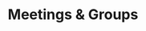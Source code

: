 ---
layout: meetings
metaTitle: Sexaholics Anonymous Meetings in Utah
title: Meetings & Groups
meetings:
  - label: Vernal Wednesday
    city: Vernal
    day: Wednesday
    time_start: 7pm
    time_end: 8pm
    address: 679 W Main Street
    notes: Ledgestone Hotel - Located in the Homestead Meeting Room
    contact_position: GSR
    contact_name: TJ
    contact_phone:
    contact_email: SAvernalut@gmail.com
    contact2_position:
    contact2_name:
    contact2_phone:
    contact2_email:
    contact2_instructions:
    location: Uintah
    name: Wednesday Night Book Study
    contact_instructions: ""
    link_url: ""
    link_text: ""
  - label: Bountiful Thursday Night
    city: "Bountiful "
    day: "Thursday "
    time_start: 8:30pm
    time_end: 9:30pm
    address: 25 N 200 W, Bountiful, UT 84010
    notes: Meeting is at the South Davis Recovery Club
    contact_position: Secretary
    contact_name: Jaden
    contact_phone: 801-557-9437 - repeated number
    contact_email: ""
    contact_instructions: ""
    contact2_position: GSR
    contact2_name: Mike F
    contact2_phone: 801-557-9437
    contact2_email:
    contact2_instructions:
    link_url: ""
    link_text: ""
    location: Davis & Weber
    name: ""
  - label: North Logan Wednesday
    city: North Logan
    day: Wednesday
    time_start: 7:00 PM
    time_end: 8:00 PM
    address: 40 W Cache Valley Blvd, Suite 3C
    notes: LoveStrong offices, 40 W Cache Valley Blvd, Suite 3C Logan, UT
    contact_position: Secretary
    contact_name: Thomas A
    contact_phone: 618-420-9981
    contact_email: 
    contact_instructions: 
    contact2_position:
    contact2_name:
    contact2_phone:
    contact2_email:
    contact2_instructions:
    link_url: ""
    link_text: ""
    location: Cache
    name: ""
  - label: Sobriety First Tuesday Zoom Meeting
    city: ""
    day: Tuesday
    time_start: 8:00 PM
    time_end: 9:00 PM
    address: Online
    notes:
      "A standing Zoom meeting sponsored by the Sobriety First group.\n\nDial in
      by phone: 669-900-6833 or 346-248-7799\nMeeting ID: 613 980 2805 \nTo mute/unmute:
      *6\nTo raise your hand: *9\n\n"
    contact_position: Secretary & GSR
    contact_name: Matt F
    contact_phone: 801-613-1017
    contact_email: 
    contact_instructions:
    contact2_position:
    contact2_name:
    contact2_phone:
    contact2_email:
    contact2_instructions:
    link_url: https://zoom.us/j/6139802805
    link_text: Zoom Link
    location: Online / Phone
    name: ""
  - label: American Fork Tuesday
    city: American Fork
    day: Tuesday
    time_start: 6:00pm
    time_end: 7:30pm
    address: 75 N 100 E
    notes: "Park and enter through the west doors and come straight down the hall."
    contact_position: Secretary
    contact_name: Sam V
    contact_phone: 385-535-0774
    contact_email: ""
    contact_instructions: ""
    contact2_position: GSR
    contact2_name: Richie B
    contact2_phone: 801-358-7545
    contact2_email:
    contact2_instructions:
    link_url: ""
    link_text: ""
    location: Utah
    name: American Fork Presbyterian Church
  - label: Intergroup Business
    city: ""
    day: Second Saturday
    time_start: 10:30am
    time_end: 11:30am
    address: Online
    notes:
      "Meeting ID: 87288098212, Password: 535316, One tap mobile: +16699006833,,87288098212#,
      (save as a contact in phone) (712) 770-4146,,,535316#"
    contact_position: Secretary
    contact_name: Jose
    contact_phone: 612-558-6456
    contact_email: ""
    contact_instructions: ""
    contact2_position: GSR
    contact2_name: Tim B
    contact2_phone: 801-949-2978
    contact2_email:
    contact2_instructions:
    link_url: https://us02web.zoom.us/j/87288098212?pwd=UTE4bjV2K0xWcmNYL0V1d2lyQTU5Zz09
    link_text: ""
    location: Intergroup
    name: ""
  - label: St George Monday
    city: St. George
    day: Monday
    time_start: 7:30pm
    time_end: 8:30pm
    address: 474 W 200 N
    notes: Room 206. Enter through the doors on the North side of the building.
    contact_position: GSR
    contact_name: Leland
    contact_phone: 702-245-7281
    contact_email: ""
    contact_instructions: ""
    contact2_position:
    contact2_name:
    contact2_phone:
    contact2_email:
    contact2_instructions:
    link_url: ""
    link_text: ""
    location: Washington
    name: ""
  - label: Hurricane Friday
    city: Hurricane
    day: Friday
    time_start: 12:00pm
    time_end: 1:00pm
    address: 35 State Street (SR-9)
    notes: USE BASEMENT ENTRANCE AT REAR OF MUSEUM. Parking is available at rear of the building. This is a closed meeting. Format includes readings from SA approved literature with discussion, and member stories
    contact_position: GSR
    contact_name: Bruce
    contact_phone: 610-731-1451
    contact_email: ""
    contact_instructions: ""
    contact2_name:
    contact2_phone:
    contact2_email:
    contact2_instructions:
    link_url: ""
    link_text: ""
    location: Washington
    name: "Hurricane, UT Friday Noon SA Meeting"
  - label: Provo Tuesday
    city: Provo
    day: Tuesday
    time_start: 7am
    time_end: 8am
    address: 50 W 200 N St
    notes: Enter on the west side of the building. We meet in the large room to the left of the entrance.
    contact_position: GSR
    contact_name: Bond H
    contact_phone: "(702) 306-1747"
    link_url: ""
    location: Utah
    name: St. Mary’s Episcopal Church
    contact_instructions: ""
    contact_email: ""
    contact2_position:
    contact2_name: John S
    contact2_phone: 801-400-2281
    contact2_email:
    contact2_instructions:
    link_text: ""
  # Paused
  # - label: AF Tuesday
  #   city: American Fork
  #   day: Tuesday
  #   time_start: 6pm
  #   time_end: 7:30pm
  #   address: 75 North 100 East
  #   notes:
  #     Park in the back, enter through the white door beneath the sign that says
  #     Community Presbyterian Church. Go down the hall to the main room on your left.
  #   contact_position: Secretary
  #   contact_name: Tyler R
  #   contact_phone: 801-420-5975
  #   link_url: ""
  #   location: Utah
  #   name: ""
  #   contact_instructions: ""
  #   contact_email: ""
  #   link_text: ""
  - label: Orem Wednesday Stop It Group
    city: Orem
    day: Wednesday
    time_start: 6:30pm
    time_end: 7:30pm
    address: 1330 South 740 East
    notes: Basement of the counseling center. Come in through main door and downstairs to the left.
    contact_position: Secretary
    contact_name: Joshua C
    contact_phone: 801-557-1354
    link_url: ""
    location: Utah
    name: Stop It Group
    contact_instructions: ""
    contact_email: ""
    contact2_position: GSR
    contact2_name: Jordan
    contact2_phone: 801-717-9070
    contact2_email:
    contact2_instructions:
    link_text: ""
  - label: Lehi Wednesday
    city: Lehi
    day: Wednesday
    time_start: 6:30pm
    time_end: 8pm
    address: 55 W Main St
    notes: |-
      Newcomers welcome. Enter from front of church building.


       Zoom Meeting ID: 899 4202 6673
      Passcode: $aLeh1
    contact_position: Secretary
    contact_name: Steve E
    contact_phone: 801-699-8105
    link_url: https://us02web.zoom.us/j/89942026673?pwd=UUViaEwwSm0va2k0WUkzdEhxL2Zadz09
    location: Utah
    name: ""
    contact_instructions: ""
    contact_email: ""
    contact2_position:
    contact2_name: Terren W
    contact2_phone: 801-420-5799
    contact2_email:
    contact2_instructions:
    link_text: ""
  - label: Provo Thursday Morning
    city: Provo
    day: Thursday
    time_start: 7am
    time_end: 8am
    address: 50 W 200 N St
    notes:
      Enter on the west side of the building. There is another 12 step meeting
      that happens in another part of the building at the same time as ours, so we will
      be meeting in the library.
    contact_position: GSR
    contact_name: Reed H
    contact_phone: 801-301-0491
    link_url: ""
    location: Utah
    name: St. Mary’s Episcopal Church
    contact_instructions: ""
    contact_email: ""
    contact2_position:
    contact2_name:
    contact2_phone:
    contact2_email:
    contact2_instructions:
    link_text: ""
  - label: Provo Thursday Evening
    city: Provo
    day: Thursday
    time_start: 5:30pm
    time_end: 6:30pm
    address: 50 W 200 N St
    notes:
      Enter on the west side of the building. There is another 12 step meeting
      that happens in another part of the building at the same time as ours, so we will
      be meeting in the library.
    contact_position: GSR
    contact_name: Cordell T
    contact_phone: 615-498-3335
    contact_instructions: ""
    contact_email: ""
    contact2_position:
    contact2_name:
    contact2_phone:
    contact2_email:
    contact2_instructions:
    link_url: ""
    location: Utah
    name: St. Mary’s Episcopal Church
    link_text: ""
  - label: Provo Saturday 200 North
    city: Provo
    day: Saturday
    time_start: 8am
    time_end: 9am
    address: 50 W 200 N St
    notes:
      Park in west lot, enter side glass door, straight then right down hall to
      library.
    contact_position: GSR
    contact_name: Joshua C
    contact_phone: 801-557-1354
    contact_instructions: ""
    link_url: ""
    location: Utah
    name: St. Mary’s Episcopal Church
    contact_email: ""
    contact2_position:
    contact2_name:
    contact2_phone:
    contact2_email:
    contact2_instructions:
    link_text: ""
  - label: Provo Not a Glum Lot Saturday
    city: Provo
    day: Saturday
    time_start: 9am
    time_end: 10am
    address: 603 N 970 W
    notes: Open meeting. Big Book and 12&12 study meeting. We meet in the garage located on the right side of the house.
    contact_position: GSR
    contact_name: Sam D
    contact_phone: 801-592-3689
    contact_instructions: ""
    link_url: ""
    location: Utah
    name: "Not a Glum Lot"
    contact_email: ""
    contact2_position:
    contact2_name: Nathan M
    contact2_phone: 503-979-9444
    contact2_email:
    contact2_instructions:
    link_text: ""
  - label: Provo Sunday
    city: Provo
    day: Sunday
    time_start: 7pm
    time_end: 8pm
    address: 770 S 700 W
    notes: Franklin Community Center
    contact_position: Secretary & GSR
    contact_name: Jason J
    contact_phone: 385-309-1249
    contact_instructions: 
    link_url: 
    location: Utah
    name:
    contact_email: 
    contact2_position:
    contact2_name: 
    contact2_phone: 
    contact2_email:
    contact2_instructions:
    link_text: 
  - label: Online Weekday IG
    day: Monday – Friday
    time_start: 12pm
    time_end: 1pm
    address: Online
    contact_position: Secretary
    contact_name: Jonathan Z
    contact_phone: 559-476-9012
    link_url: https://tiny.cc/sautahzoom
    location: Online / Phone
    notes: "Meeting ID: 233882267, Password: 001309, One tap mobile number: +14086380968,,233882267#"
    city: ""
    name: ""
    contact_instructions: ""
    contact_email: ""
    contact2_position: GSR
    contact2_name: Tim B
    contact2_phone: 801-949-2978
    contact2_email:
    contact2_instructions:
    link_text: ""
  # Paused
  # - label: Zoom Wednesday
  #   city: ""
  #   day: Wednesday
  #   time_start: 8pm
  #   time_end: 9pm
  #   address: Online
  #   notes: ""
  #   contact_position: Secretary
  #   contact_name: Michael S
  #   contact_phone: 203-375-0064
  #   contact_email: ""
  #   contact_instructions: ""
  #   link_url: https://us05web.zoom.us/j/82925937903?pwd=MllxZFMwUnNxUnZES2J5MWVhOEVqQT09
  #   link_text: Zoom Link
  #   location: Online / Phone
  #   name: Open & Honest
  - label: Logan Saturday 8:30am
    city: Logan
    day: Saturday
    time_start: 8:30a
    time_end: 9:30a
    address: 178 W Center St
    notes: Park on the east side, enter the basement and go through the kitchen.
    contact_position: Secretary
    contact_name: Thomas A
    contact_phone: 618-420-9981
    link_url: ""
    location: Cache
    name: ""
    contact_instructions: ""
    contact_email: 
    contact2_position: GSR
    contact2_name: Matt G
    contact2_phone: 801-368-9782
    contact2_email:
    contact2_instructions:
    link_text: ""
  # Paused
  # - label: Ogden Tuesday
  #   city: Ogden
  #   day: Tuesday
  #   time_start: 12pm
  #   time_end: 1pm
  #   address: 2484 Washington Blvd
  #   notes: "5th Floor Room 501 Door Code: 2002"
  #   contact_position: Secretary
  #   contact_name: Steve A
  #   contact_phone: 385-519-5728
  #   link_url: ""
  #   location: Davis & Weber
  #   name: ""
  #   contact_instructions: ""
  #   contact_email: ""
  #   link_text: ""
  - label: Bountiful Primary Purpose Tuesday
    city: Bountiful
    day: Tuesday
    time_start: 6am
    time_end: 7am
    address: 25 North 200 West
    notes: Hope Room
    contact_position: GSR
    contact_name: Jeremy D
    contact_phone: 801-390-3851
    link_url: ""
    location: Davis & Weber
    name: Bountiful Primary Purpose
    contact_instructions: ""
    contact_email: ""
    contact2_position:
    contact2_name:
    contact2_phone:
    contact2_email:
    contact2_instructions:
    link_text: ""
  - label: Ogden Thursday
    city: Ogden
    day: Thursday
    time_start: 7pm
    time_end: 8pm
    address: Men only - USARA - 893 24th, Suite 300
    notes: "Men only"
    contact_position: Secretary & GSR
    contact_name: Thomas P
    contact_phone: 385-298-9844
    link_url: ""
    location: Davis & Weber
    name: "It Works Group"
    contact_instructions: "Text messages preferred"
    contact_email: ""
    contact2_position:
    contact2_name:
    contact2_phone:
    contact2_email:
    contact2_instructions:
    link_text: ""
  - label: Bountiful Primary Purpose Thursday
    city: Bountiful
    day: Thursday
    time_start: 6am
    time_end: 7am
    address: 25 North 200 West
    notes: Hope Room
    contact_position: GSR
    contact_name: Jeremy D
    contact_phone: 801-390-3851
    link_url: ""
    location: Davis & Weber
    name: Bountiful Primary Purpose
    contact_instructions: ""
    contact_email: ""
    contact2_position:
    contact2_name:
    contact2_phone:
    contact2_email:
    contact2_instructions:
    link_text: ""
  - label: Bountiful Primary Purpose Saturday
    city: Bountiful
    day: Saturday
    time_start: 7am
    time_end: 8:30am
    address: 25 North 200 West
    contact_position: Secretary
    contact_name: Kyle K
    contact_phone: 801-499-6845
    link_url: ""
    location: Davis & Weber
    notes: Newcomers welcome. Hope Room
    name: Bountiful Primary Purpose
    contact_instructions: ""
    contact_email: ""
    contact2_position: GSR
    contact2_name: Justin A
    contact2_phone: 740-398-3885
    contact2_email:
    contact2_instructions:
    link_text: ""
  - label: Kaysville Saturday
    city: Kaysville
    day: Saturday
    time_end: 9:45am
    address: 1330 Flint Meadow Dr, Kaysville, UT 84037
    contact_position: GSR
    contact_name: Mike M
    contact_phone: 801-663-4156
    link_url: ""
    location: Davis & Weber
    time_start: 8:30am
    notes:
      This meeting accommodates both in-person and virtual attendees. Reach out
      to Mike for information on how to attend virtually. This meeting is for both
      men and women.
    name: ""
    contact_instructions: ""
    contact_email: ""
    contact2_position:
    contact2_name:
    contact2_phone:
    contact2_email:
    contact2_instructions:
    link_text: ""
  - label: Cedar City Wednesday
    city: Cedar City
    day: Wednesday
    time_start: 6pm
    address: 203 E. Cobble Creek Road
    contact_position: Secretary
    contact_name: Ben B
    contact_phone: 435-592-3242
    link_url: https://sites.google.com/view/saui-cc
    location: Iron
    time_end: 7pm
    notes: Go up the ramp in the back. Turn right after entering and to the back of the hallway.
    name: ""
    contact_instructions: ""
    contact_email: ""
    contact2_position: GSR
    contact2_name: Braiden
    contact2_phone: 435-421-2917
    contact2_email:
    contact2_instructions:
    link_text: "For more info, visit our website"
  - label: Cedar City Saturday
    city: Cedar City
    day: Saturday
    time_start: 8am
    address: 203 E. Cobble Creek Road
    link_url: "https://sites.google.com/view/saui-cc"
    location: Iron
    time_end: 9am
    notes: Men-Only Meeting. Go up the ramp in the back. Turn right after entering and to the back of the hallway.
    name: ""
    contact_position: GSR
    contact_name: Dane
    contact_phone: 435-592-5236
    contact_instructions: ""
    contact_email: ""
    contact2_position:
    contact2_name:
    contact2_phone:
    contact2_email:
    contact2_instructions:
    link_text: "For more info, visit our website"
  - label: Sandy Monday Noon
    city: Sandy
    day: Monday
    time_start: 12pm
    time_end: 1pm
    address: 9176 South 300 West
    contact_position: GSR
    contact_name: Brian
    contact_phone: "(801) 634-8038"
    link_url: ""
    location: Salt Lake
    notes: Upstairs to suite 20
    name: ""
    contact_instructions: ""
    contact_email: ""
    contact2_position:
    contact2_name:
    contact2_phone:
    contact2_email:
    contact2_instructions:
    link_text: ""
  - label: Murray Tuesday
    city: Murray
    day: Tuesday
    time_start: 7pm
    time_end: 8pm
    address: 5295 S. Commerce Dr
    contact_position: GSR
    contact_name: Martin A
    contact_phone: 801-835-3544
    contact_instructions: ""
    contact_email: ""
    contact2_position:
    contact2_name:
    contact2_phone:
    contact2_email:
    contact2_instructions:
    link_url: https://us04web.zoom.us/j/842035041?pwd=UThvTENkblRCelFKcjF6SUQ1MS9lUT09
    location: Salt Lake
    notes: Suite 575
    name: ""
    link_text: ""
  - label: Sandy Tuesday
    city: Sandy
    day: Tuesday
    time_start: 7pm
    time_end: 8pm
    address: 9176 South 300 West
    contact_position: GSR
    contact_name: Trent
    contact_phone: 385-257-9188
    link_url: ""
    location: Salt Lake
    notes: Upstairs to suite 20
    name: ""
    contact_instructions: ""
    contact_email: ""
    contact2_position:
    contact2_name:
    contact2_phone:
    contact2_email:
    contact2_instructions:
    link_text: ""
  - label: Sandy Sobriety First Wednesday
    city: Sandy
    day: Wednesday
    time_start: 8pm
    time_end: 9pm
    address: "2015 East Newcastle Drive"
    contact_position: GSR
    contact_name: Todd
    contact_phone: "801-699-5412"
    contact_instructions: ""
    contact_email: ""
    contact2_position:
    contact2_name:
    contact2_phone:
    contact2_email:
    contact2_instructions:
    link_url: ""
    location: Salt Lake
    notes: Topic Study. Enter Church using classroom entrance, then to classroom 1B
    name: Sobriety First Group
    link_text: ""
  - label: SLC Thursday
    day: Thursday
    time_start: 7pm
    time_end: 8pm
    address: 180 East 2100 South, Suite 203
    contact_position: Secretary
    contact_name: Harold M
    contact_phone: 801-558-4290
    contact_instructions: ""
    contact_email: "haroldsa.19@gmail.com"
    contact2_position: GSR
    contact2_name: Jerred B
    contact2_phone: 801-891-9009
    contact2_email:
    contact2_instructions:
    link_url: ""
    location: Salt Lake
    name: ""
    city: Salt Lake City
    notes: Usara Office, Suite 203
    link_text: ""
  - label: Murray Friday
    city: Murray
    day: Friday
    time_start: 6:30am
    time_end: 7:30am
    address: 5295 S. Commerce Dr
    contact_position: Secretary
    contact_name: Greg K
    contact_phone: 801-661-3314
    link_url: ""
    location: Salt Lake
    name: ""
    notes: Suite 575
    contact_instructions: ""
    contact_email: ""
    contact2_position: GSR
    contact2_name: Jordan
    contact2_phone: 801-573-7137
    contact2_email:
    contact2_instructions:
    link_text: ""
  - label: Sandy Sobriety First Saturday
    city: Sandy
    day: Saturday
    time_start: 7am
    time_end: 8am
    address: 2015 East Newcastle Drive
    contact_position: GSR
    contact_name: Dave
    contact_phone: 801-556-2775
    link_url: ""
    location: Salt Lake
    name: Sobriety First Group
    notes: Step Study. Enter Church using classroom entrance,
      then to classroom 1B
    contact_instructions: ""
    contact_email: ""
    contact2_position:
    contact2_name:
    contact2_phone:
    contact2_email:
    contact2_instructions:
    link_text: ""
  - label: Murray Saturday
    city: Murray
    day: Saturday
    time_start: 7:30am
    time_end: 8:30am
    contact_position: GSR
    contact_name: Daniel P
    contact_phone: 801-458-9370
    link_url: ""
    location: Salt Lake
    name: ""
    address: 5295 S. Commerce Dr
    notes: Suite 575
    contact_instructions: ""
    contact_email: ""
    contact2_name:
    contact2_phone:
    contact2_email:
    contact2_instructions:
    link_text: ""
  - label: SLC Work It Saturday
    city: Salt Lake City
    day: Saturday
    time_start: 8:30am
    time_end: 9:30am
    address: 180 East 2100 South, Suite 203
    contact_position: GSR
    contact_name: Tim B
    contact_phone: 801-949-2978
    contact_instructions: ""
    contact_email: ""
    contact2_position:
    contact2_name: Sebastian
    contact2_phone: 385-866-7968
    contact2_email:
    contact2_instructions:
    link_url: https://us02web.zoom.us/j/86238197798?pwd=OTA2ZmY5YUVzcURMRllId3JyRVliZz09
    location: Salt Lake
    name: Work It
    notes: |-
      USARA Office -

      Join Zoom Meeting

      Meeting ID: 862 3819 7798
      Password: WorkSteps!
    link_text: Zoom Link
  - label: SLC Sunday - Hybrid Meeting
    city: Salt Lake City
    day: Sunday
    time_start: 6pm
    time_end: 7pm
    address: 180 East 2100 South, Suite 203
    contact_position: GSR
    contact_name: Tim B
    contact_phone: 801-949-2978
    contact_instructions: ""
    contact_email: ""
    contact2_position:
    contact2_name:
    contact2_phone:
    contact2_email:
    contact2_instructions:
    link_url: https://zoom.us/j/608422086?pwd=Y1VmV2xsSWc4QVpaR3FHZDNOZnJsZz09
    location: Salt Lake
    name: "Sunday LDS Hospital"
    notes:
      "Meeting Time: 6pm to 7pm Join Zoom Meeting https://zoom.us/j/608422086?pwd=Y1VmV2xsSWc4QVpaR3FHZDNOZnJsZz09
      Meeting ID: 608 422 086 - Password: 073813 "
    link_text: Zoom Link
  - label: Ephraim Tuesday
    city: Ephraim
    day: Tuesday
    time_start: 8:30 PM
    time_end: 9:30 PM
    address: 390 West 100 North
    link_url: ""
    location: Sanpete
    name: ""
    notes: ""
    contact_position: GSR
    contact_name: Clinton K
    contact_phone: 435-813-2821
    contact_instructions: ""
    contact_email: ""
    contact2_position:
    contact2_name:
    contact2_phone:
    contact2_email:
    contact2_instructions:
    link_text: ""
---